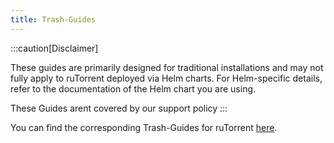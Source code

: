 ```yaml
---
title: Trash-Guides
---
```


:::caution[Disclaimer]

These guides are primarily designed for traditional installations and may not fully apply to ruTorrent deployed via Helm charts.
For Helm-specific details, refer to the documentation of the Helm chart you are using.

These Guides arent covered by our support policy
:::

You can find the corresponding Trash-Guides for ruTorrent  [here](https://trash-guides.info/Downloaders/ruTorrent/Basic-Setup/).
